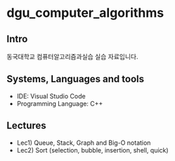 # dgu_computer_algorithms

## Intro

동국대학교 컴퓨터알고리즘과실습 실습 자료입니다.

## Systems, Languages and tools

- IDE: Visual Studio Code
- Programming Language: C++

## Lectures

- Lec1) Queue, Stack, Graph and Big-O notation
- Lec2) Sort (selection, bubble, insertion, shell, quick)
